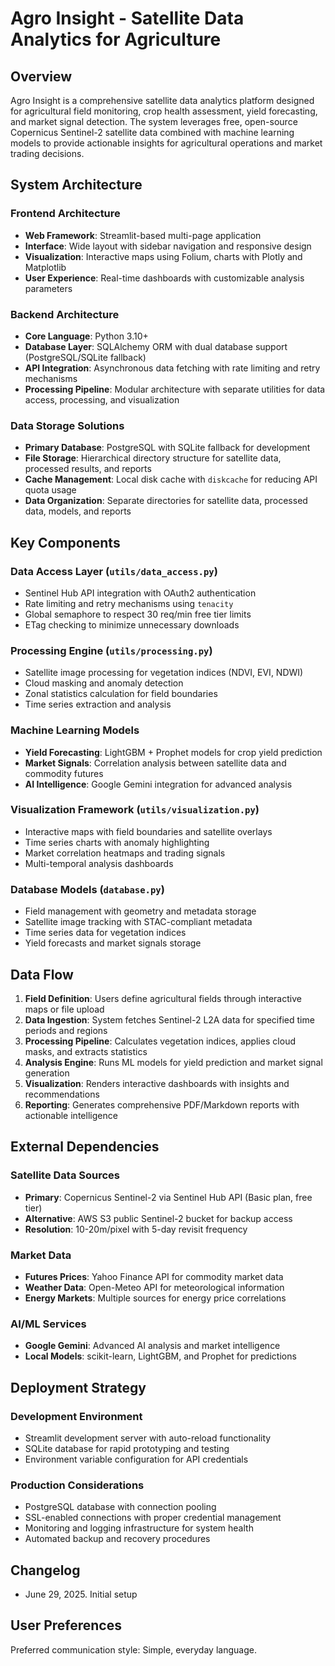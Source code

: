 # Agro Insight - Satellite Data Analytics for Agriculture

## Overview

Agro Insight is a comprehensive satellite data analytics platform designed for agricultural field monitoring, crop health assessment, yield forecasting, and market signal detection. The system leverages free, open-source Copernicus Sentinel-2 satellite data combined with machine learning models to provide actionable insights for agricultural operations and market trading decisions.

## System Architecture

### Frontend Architecture
- **Web Framework**: Streamlit-based multi-page application
- **Interface**: Wide layout with sidebar navigation and responsive design
- **Visualization**: Interactive maps using Folium, charts with Plotly and Matplotlib
- **User Experience**: Real-time dashboards with customizable analysis parameters

### Backend Architecture
- **Core Language**: Python 3.10+
- **Database Layer**: SQLAlchemy ORM with dual database support (PostgreSQL/SQLite fallback)
- **API Integration**: Asynchronous data fetching with rate limiting and retry mechanisms
- **Processing Pipeline**: Modular architecture with separate utilities for data access, processing, and visualization

### Data Storage Solutions
- **Primary Database**: PostgreSQL with SQLite fallback for development
- **File Storage**: Hierarchical directory structure for satellite data, processed results, and reports
- **Cache Management**: Local disk cache with `diskcache` for reducing API quota usage
- **Data Organization**: Separate directories for satellite data, processed data, models, and reports

## Key Components

### Data Access Layer (`utils/data_access.py`)
- Sentinel Hub API integration with OAuth2 authentication
- Rate limiting and retry mechanisms using `tenacity`
- Global semaphore to respect 30 req/min free tier limits
- ETag checking to minimize unnecessary downloads

### Processing Engine (`utils/processing.py`)
- Satellite image processing for vegetation indices (NDVI, EVI, NDWI)
- Cloud masking and anomaly detection
- Zonal statistics calculation for field boundaries
- Time series extraction and analysis

### Machine Learning Models
- **Yield Forecasting**: LightGBM + Prophet models for crop yield prediction
- **Market Signals**: Correlation analysis between satellite data and commodity futures
- **AI Intelligence**: Google Gemini integration for advanced analysis

### Visualization Framework (`utils/visualization.py`)
- Interactive maps with field boundaries and satellite overlays
- Time series charts with anomaly highlighting
- Market correlation heatmaps and trading signals
- Multi-temporal analysis dashboards

### Database Models (`database.py`)
- Field management with geometry and metadata storage
- Satellite image tracking with STAC-compliant metadata
- Time series data for vegetation indices
- Yield forecasts and market signals storage

## Data Flow

1. **Field Definition**: Users define agricultural fields through interactive maps or file upload
2. **Data Ingestion**: System fetches Sentinel-2 L2A data for specified time periods and regions
3. **Processing Pipeline**: Calculates vegetation indices, applies cloud masks, and extracts statistics
4. **Analysis Engine**: Runs ML models for yield prediction and market signal generation
5. **Visualization**: Renders interactive dashboards with insights and recommendations
6. **Reporting**: Generates comprehensive PDF/Markdown reports with actionable intelligence

## External Dependencies

### Satellite Data Sources
- **Primary**: Copernicus Sentinel-2 via Sentinel Hub API (Basic plan, free tier)
- **Alternative**: AWS S3 public Sentinel-2 bucket for backup access
- **Resolution**: 10-20m/pixel with 5-day revisit frequency

### Market Data
- **Futures Prices**: Yahoo Finance API for commodity market data
- **Weather Data**: Open-Meteo API for meteorological information
- **Energy Markets**: Multiple sources for energy price correlations

### AI/ML Services
- **Google Gemini**: Advanced AI analysis and market intelligence
- **Local Models**: scikit-learn, LightGBM, and Prophet for predictions

## Deployment Strategy

### Development Environment
- Streamlit development server with auto-reload functionality
- SQLite database for rapid prototyping and testing
- Environment variable configuration for API credentials

### Production Considerations
- PostgreSQL database with connection pooling
- SSL-enabled connections with proper credential management
- Monitoring and logging infrastructure for system health
- Automated backup and recovery procedures

## Changelog

- June 29, 2025. Initial setup

## User Preferences

Preferred communication style: Simple, everyday language.